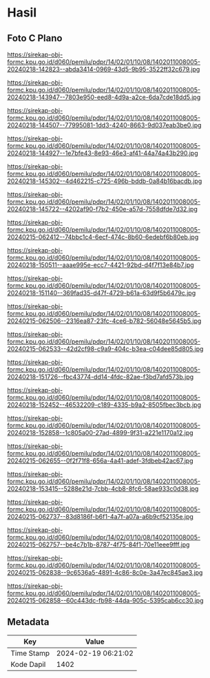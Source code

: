 # Hasil

## Foto C Plano

https://sirekap-obj-formc.kpu.go.id/d060/pemilu/pdpr/14/02/01/10/08/1402011008005-20240218-142823--abda3414-0969-43d5-9b95-3522ff32c679.jpg

https://sirekap-obj-formc.kpu.go.id/d060/pemilu/pdpr/14/02/01/10/08/1402011008005-20240218-143947--7803e950-eed8-4d9a-a2ce-6da7cde18dd5.jpg

https://sirekap-obj-formc.kpu.go.id/d060/pemilu/pdpr/14/02/01/10/08/1402011008005-20240218-144507--77995081-1dd3-4240-8663-9d037eab3be0.jpg

https://sirekap-obj-formc.kpu.go.id/d060/pemilu/pdpr/14/02/01/10/08/1402011008005-20240218-144927--1e7bfe43-8e93-46e3-af41-44a74a43b290.jpg

https://sirekap-obj-formc.kpu.go.id/d060/pemilu/pdpr/14/02/01/10/08/1402011008005-20240218-145302--4d462215-c725-496b-bddb-0a84b16bacdb.jpg

https://sirekap-obj-formc.kpu.go.id/d060/pemilu/pdpr/14/02/01/10/08/1402011008005-20240218-145722--4202af90-f7b2-450e-a57d-7558dfde7d32.jpg

https://sirekap-obj-formc.kpu.go.id/d060/pemilu/pdpr/14/02/01/10/08/1402011008005-20240215-062412--74bbc1c4-6ecf-474c-8b60-6edebf6b80eb.jpg

https://sirekap-obj-formc.kpu.go.id/d060/pemilu/pdpr/14/02/01/10/08/1402011008005-20240218-150511--aaae995e-ecc7-4421-92bd-d4f7f13e84b7.jpg

https://sirekap-obj-formc.kpu.go.id/d060/pemilu/pdpr/14/02/01/10/08/1402011008005-20240218-151140--369fad35-d47f-4729-b61a-63d9f5b6479c.jpg

https://sirekap-obj-formc.kpu.go.id/d060/pemilu/pdpr/14/02/01/10/08/1402011008005-20240215-062506--2316ea87-23fc-4ce6-b782-56048e5645b5.jpg

https://sirekap-obj-formc.kpu.go.id/d060/pemilu/pdpr/14/02/01/10/08/1402011008005-20240215-062533--42d2cf98-c9a9-404c-b3ea-c04dee85d805.jpg

https://sirekap-obj-formc.kpu.go.id/d060/pemilu/pdpr/14/02/01/10/08/1402011008005-20240218-151726--fbc43774-dd14-4fdc-82ae-f3bd7afd573b.jpg

https://sirekap-obj-formc.kpu.go.id/d060/pemilu/pdpr/14/02/01/10/08/1402011008005-20240218-152452--46532209-c189-4335-b9a2-8505fbec3bcb.jpg

https://sirekap-obj-formc.kpu.go.id/d060/pemilu/pdpr/14/02/01/10/08/1402011008005-20240218-152858--1c805a00-27ad-4899-9f31-a221e1170a12.jpg

https://sirekap-obj-formc.kpu.go.id/d060/pemilu/pdpr/14/02/01/10/08/1402011008005-20240215-062655--0f2f71f8-656a-4a41-adef-3fdbeb42ac67.jpg

https://sirekap-obj-formc.kpu.go.id/d060/pemilu/pdpr/14/02/01/10/08/1402011008005-20240218-153415--5288e21d-7cbb-4cb8-8fc6-58ae933c0d38.jpg

https://sirekap-obj-formc.kpu.go.id/d060/pemilu/pdpr/14/02/01/10/08/1402011008005-20240215-062737--83d8186f-b6f1-4a7f-a07a-a6b9cf52135e.jpg

https://sirekap-obj-formc.kpu.go.id/d060/pemilu/pdpr/14/02/01/10/08/1402011008005-20240215-062757--be4c7b1b-8787-4f75-84f1-70e11eee9fff.jpg

https://sirekap-obj-formc.kpu.go.id/d060/pemilu/pdpr/14/02/01/10/08/1402011008005-20240215-062838--9c6536a5-4891-4c86-8c0e-3a47ec845ae3.jpg

https://sirekap-obj-formc.kpu.go.id/d060/pemilu/pdpr/14/02/01/10/08/1402011008005-20240215-062858--60c443dc-fb98-44da-905c-5395cab6cc30.jpg


## Metadata

| Key        | Value               |
| ---------- | ------------------- |
| Time Stamp | 2024-02-19 06:21:02 |
| Kode Dapil | 1402                |



